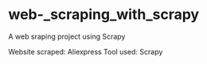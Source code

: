 # web-_scraping_with_scrapy
A web sraping project using Scrapy

Website scraped: Aliexpress
Tool used: Scrapy

